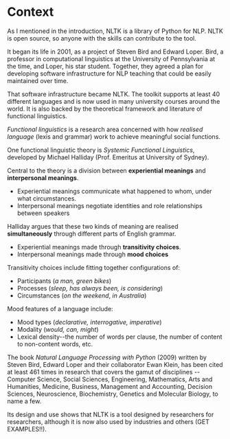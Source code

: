 # Context

As I mentioned in the introduction, NLTK is a library of Python for NLP. NLTK is open source, so anyone with the skills can contribute to the tool. 

It began its life in 2001, as a project of Steven Bird and Edward Loper. Bird, a professor in computational linguistics at the University of Pennsylvania at the time, and Loper, his star student. Together, they agreed a plan for developing software infrastructure for NLP teaching that could be easily maintained over time. 

That software infrastructure became NLTK. The toolkit supports at least 40 different languages and is now used in many university courses around the world.  It is also backed by the theoretical framework and literature of functional linguistics.

*Functional linguistics* is a research area concerned with how *realised language* (lexis and grammar) work to achieve meaningful social functions.

One functional linguistic theory is *Systemic Functional Linguistics*, developed by Michael Halliday (Prof. Emeritus at University of Sydney).

Central to the theory is a division between **experiential meanings** and **interpersonal meanings**.

* Experiential meanings communicate what happened to whom, under what circumstances.
* Interpersonal meanings negotiate identities and role relationships between speakers 

Halliday argues that these two kinds of meaning are realised **simultaneously** through different parts of English grammar.

* Experiential meanings made through **transitivity choices**.
* Interpersonal meanings made through **mood choices**


Transitivity choices include fitting together configurations of:

* Participants (*a man, green bikes*)
* Processes (*sleep, has always been, is considering*)
* Circumstances (*on the weekend*, *in Australia*)

Mood features of a language include:

* Mood types (*declarative, interrogative, imperative*)
* Modality (*would, can, might*)
* Lexical density--the number of words per clause, the number of content to non-content words, etc.

The book *Natural Language Processing with Python* (2009) written by Steven Bird, Edward Loper and their collaborator Ewan Klein, has been cited at least 461 times in research that covers the gamut of disciplines -- Computer Science, Social Sciences, Engineering, Mathematics, Arts and Humanities, Medicine, Business, Management and Accounting, Decision Sciences, Neuroscience, Biochemistry, Genetics and Molecular Biology, to name a few. 

Its design and use shows that NLTK is a tool designed by researchers for researchers, although it is now also used by industries and others (GET EXAMPLES!!). 


